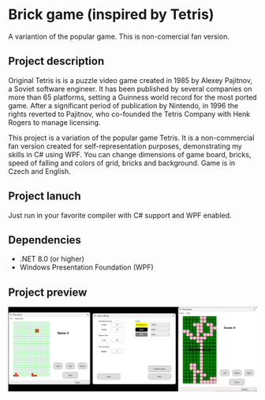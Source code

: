 # Brick game (inspired by Tetris)

A variantion of the popular game. This is non-comercial fan version. 

## Project description

Original Tetris is is a puzzle video game created in 1985 by Alexey Pajitnov, a Soviet software engineer. It has been published by several companies on more than 65 platforms, setting a Guinness world record for the most ported game. After a significant period of publication by Nintendo, in 1996 the rights reverted to Pajitnov, who co-founded the Tetris Company with Henk Rogers to manage licensing.

This project is a variation of the popular game Tetris. It is a non-commercial fan version created for self-representation purposes, demonstrating my skills in C# using WPF. 
You can change dimensions of game board, bricks, speed of falling and colors of grid, bricks and background. Game is in Czech and English.

## Project lanuch

Just run in your favorite compiler with C# support and WPF enabled.

## Dependencies

- .NET 8.0 (or higher)
- Windows Presentation Foundation (WPF)

## Project preview

![Game Screenshot](Brick_game/preview1.png)

